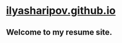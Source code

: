 # <a href="https://ilyasharipov.github.io/">ilyasharipov.github.io</a>
## Welcome to my resume site.

